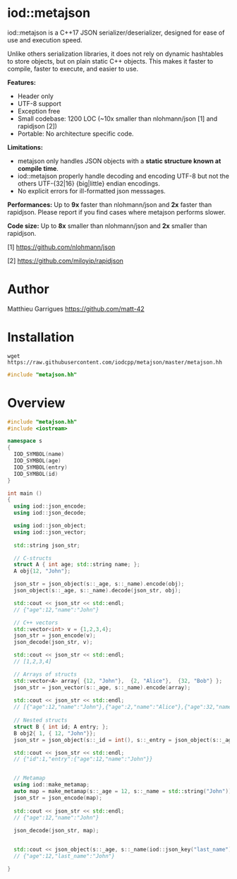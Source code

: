 iod::metajson
============================


iod::metajson is a C++17 JSON serializer/deserializer, designed for
ease of use and execution speed.

Unlike others serialization libraries, it does not rely on dynamic
hashtables to store objects, but on plain static C++ objects. This
makes it faster to compile, faster to execute, and easier to
use.

**Features:**
  - Header only
  - UTF-8 support
  - Exception free
  - Small codebase: 1200 LOC (~10x smaller than nlohmann/json [1] and rapidjson [2])
  - Portable: No architecture specific code.

**Limitations:**
  - metajson only handles JSON objects with a **static structure known at compile time**.
  - iod::metajson properly handle decoding and encoding UTF-8 but not the others UTF-{32|16} {big|little} endian encodings.
  - No explicit errors for ill-formatted json messsages.

**Performances:** Up to **9x** faster than nlohmann/json and **2x** faster than rapidjson. Please report
if you find cases where metajson performs slower.

**Code size:** Up to **8x** smaller than nlohmann/json and **2x** smaller than rapidjson.

[1] https://github.com/nlohmann/json

[2] https://github.com/miloyip/rapidjson

Author
============================

Matthieu Garrigues https://github.com/matt-42


Installation
============================

```
wget https://raw.githubusercontent.com/iodcpp/metajson/master/metajson.hh
```

```c++
#include "metajson.hh"
```

Overview
============================

```c++
#include "metajson.hh"
#include <iostream>

namespace s
{
  IOD_SYMBOL(name)
  IOD_SYMBOL(age)
  IOD_SYMBOL(entry)
  IOD_SYMBOL(id)
}

int main ()
{
  using iod::json_encode;
  using iod::json_decode;

  using iod::json_object;
  using iod::json_vector;
  
  std::string json_str;

  // C-structs
  struct A { int age; std::string name; };
  A obj{12, "John"};

  json_str = json_object(s::_age, s::_name).encode(obj);
  json_object(s::_age, s::_name).decode(json_str, obj);

  std::cout << json_str << std::endl;
  // {"age":12,"name":"John"}

  // C++ vectors
  std::vector<int> v = {1,2,3,4};
  json_str = json_encode(v);
  json_decode(json_str, v);

  std::cout << json_str << std::endl;
  // [1,2,3,4]

  // Arrays of structs
  std::vector<A> array{ {12, "John"},  {2, "Alice"},  {32, "Bob"} };
  json_str = json_vector(s::_age, s::_name).encode(array);
  
  std::cout << json_str << std::endl;
  // [{"age":12,"name":"John"},{"age":2,"name":"Alice"},{"age":32,"name":"Bob"}]
 
  // Nested structs
  struct B { int id; A entry; };
  B obj2{ 1, { 12, "John"}};
  json_str = json_object(s::_id = int(), s::_entry = json_object(s::_age, s::_name)).encode(obj2);

  std::cout << json_str << std::endl;
  // {"id":1,"entry":{"age":12,"name":"John"}}


  // Metamap
  using iod::make_metamap;
  auto map = make_metamap(s::_age = 12, s::_name = std::string("John"));
  json_str = json_encode(map);
  
  std::cout << json_str << std::endl;
  // {"age":12,"name":"John"}
  
  json_decode(json_str, map);


  std::cout << json_object(s::_age, s::_name(iod::json_key("last_name"))).encode(obj) << std::endl;
  // {"age":12,"last_name":"John"}

}

```
